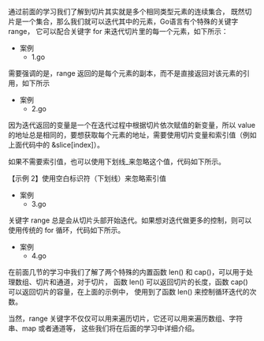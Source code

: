 通过前面的学习我们了解到切片其实就是多个相同类型元素的连续集合，
既然切片是一个集合，那么我们就可以迭代其中的元素，Go语言有个特殊的关键字 range，
它可以配合关键字 for 来迭代切片里的每一个元素，如下所示：

+ 案例
    * 1.go

需要强调的是，range 返回的是每个元素的副本，而不是直接返回对该元素的引用，如下所示

+ 案例
    * 2.go

因为迭代返回的变量是一个在迭代过程中根据切片依次赋值的新变量，所以 value 的地址总是相同的，要想获取每个元素的地址，需要使用切片变量和索引值（例如上面代码中的 &slice[index]）。

如果不需要索引值，也可以使用下划线_来忽略这个值，代码如下所示。

【示例 2】使用空白标识符（下划线）来忽略索引值

 + 案例
    * 3.go   

关键字 range 总是会从切片头部开始迭代。如果想对迭代做更多的控制，则可以使用传统的 for 循环，代码如下所示。

 + 案例
    * 4.go 

 在前面几节的学习中我们了解了两个特殊的内置函数 len() 和 cap()，可以用于处理数组、切片和通道，对于切片，
 函数 len() 可以返回切片的长度，函数 cap() 可以返回切片的容量，在上面的示例中，
 使用到了函数 len() 来控制循环迭代的次数。

当然，range 关键字不仅仅可以用来遍历切片，它还可以用来遍历数组、字符串、map 或者通道等，
这些我们将在后面的学习中详细介绍。   